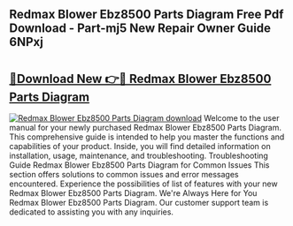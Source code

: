 ## Redmax Blower Ebz8500 Parts Diagram Free Pdf Download - Part-mj5 New Repair Owner Guide 6NPxj

# <h2><a href="http://dfm22k.blite.top/?on=Redmax+Blower+Ebz8500+Parts+Diagram">🔗Download New 👉🔴 Redmax Blower Ebz8500 Parts Diagram</a></h2>

[![Redmax Blower Ebz8500 Parts Diagram download](https://i.imgur.com/lujVjoI.png)](http://dfm22k.blite.top/?on=Redmax+Blower+Ebz8500+Parts+Diagram)
Welcome to the user manual for your newly purchased Redmax Blower Ebz8500 Parts Diagram. This comprehensive guide is intended to help you master the functions and capabilities of your product. Inside, you will find detailed information on installation, usage, maintenance, and troubleshooting. Troubleshooting Guide Redmax Blower Ebz8500 Parts Diagram for Common Issues This section offers solutions to common issues and error messages encountered. Experience the possibilities of list of features with your new Redmax Blower Ebz8500 Parts Diagram. We're Always Here for You Redmax Blower Ebz8500 Parts Diagram. Our customer support team is dedicated to assisting you with any inquiries.
